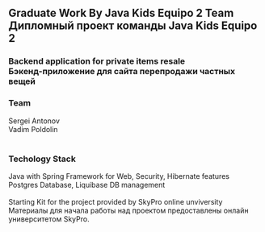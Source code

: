 <h2>Graduate Work By Java Kids Equipo 2 Team <br>
  Дипломный проект команды Java Kids Equipo 2</h2>

<h3>Backend application for private items resale <br>Бэкенд-приложение для сайта перепродажи частных вещей</h3>

<h3>Team</h3>
Sergei Antonov<br>
Vadim Poldolin<br>
<br>
<h3>Techology Stack</h3>
Java with Spring Framework for Web, Security, Hibernate features<br>
Postgres Database, Liquibase DB management
<br><br>
Starting Kit for the project provided by SkyPro online unviversity <br>Материалы для начала работы над проектом предоставлены онлайн университетом SkyPro. 
